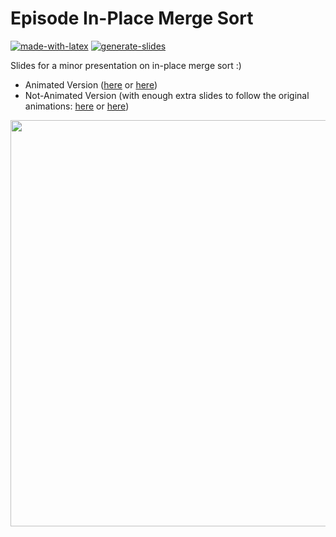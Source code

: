 # Episode In-Place Merge Sort

[![made-with-latex](https://img.shields.io/badge/Made%20with-LaTeX-1f425f.svg)](https://www.latex-project.org/) [![generate-slides](https://github.com/EagleoutIce/Episode-Inplace/actions/workflows/compile.yaml/badge.svg)](https://github.com/EagleoutIce/Episode-Inplace/actions/workflows/compile.yaml)

Slides for a minor presentation on in-place merge sort :)

* Animated Version ([here](https://media.githubusercontent.com/media/EagleoutIce/Episode-Inplace/gh-pages/inplace-merge.pdf) or [here](https://github.com/EagleoutIce/Episode-Inplace/blob/gh-pages/inplace-merge.pdf))
* Not-Animated Version (with enough extra slides to follow the original animations: [here](https://media.githubusercontent.com/media/EagleoutIce/Episode-Inplace/gh-pages/noanim_inplace-merge.pdf) or [here](https://github.com/EagleoutIce/Episode-Inplace/blob/gh-pages/noanim_inplace-merge.pdf))

[<img src="https://github.com/EagleoutIce/Episode-Inplace/blob/gh-pages/preview-01.png?raw=true" width="650"/>](https://media.githubusercontent.com/media/EagleoutIce/Episode-Inplace/gh-pages/noanim_inplace-merge.pdf)
